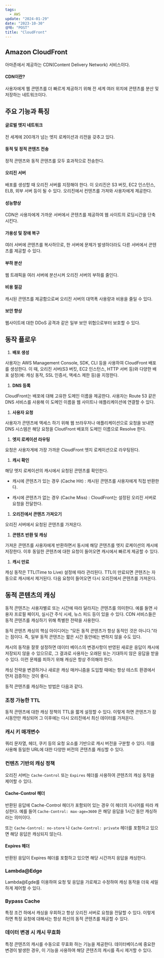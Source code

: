 ```yaml
---
tags:
  - AWS
update: "2024-01-29"
date: "2023-10-30"
상태: "POST"
title: "CloudFront"
---
```

## Amazon CloudFront

아마존에서 제공하는 CDN(Content Delivery Network) 서비스이다. 

#### CDN이란?

사용자에게 웹 콘텐츠를 더 빠르게 제공하기 위해 전 세계 여러 위치에 콘텐츠를 분산 및 저장하는 네트워크이다.

## 주요 기능과 특징

#### 글로벌 엣지 네트워크

전 세계에 200개가 넘는 엣지 로케이션과 리전을 갖추고 있다. 

#### 동적 및 정적 콘텐츠 전송

정적 콘텐츠와 동적 콘텐츠를 모두 효과적으로 전송한다. 

#### 오리진 서버

배포를 생성할 때 오리진 서버를 지정해야 한다. 이 오리진은 S3 버킷, EC2 인스턴스, ELB, 외부 서버 등이 될 수 있다. 오리진에서 컨텐츠를 가져와 사용자에게 제공한다. 

#### 성능향상

CDN은 사용자에게 가까운 서버에서 콘텐츠를 제공하여 웹 사이트의 로딩시간을 단축시킨다. 

#### 가용성 및 장애 복구

여러 서버에 콘텐츠를 복사하므로, 한 서버에 문제가 발생하더라도 다른 서버에서 콘텐츠를 제공할 수 있다. 

#### 부하 분산

웹 트래픽을 여러 서버에 분산시켜 오리진 서버의 부하를 줄인다. 

#### 비용 절감

캐시된 콘텐츠를 제공함으로써 오리진 서버의 대역폭 사용량과 비용을 줄일 수 있다. 

#### 보안 향상

웹사이트에 대한 DDoS 공격과 같은 일부 보안 위협으로부터 보호할 수 있다. 

## 동작 플로우

1. **배포 생성**

사용자는 AWS Management Console, SDK, CLI 등을 사용하여 CloudFront 배포를 생성한다. 이 때, 오리진 서버(S3 버킷, EC2 인스턴스, HTTP 서버 등)와 다양한 배포 설정(예: 캐싱 동작, SSL 인증서, 액세스 제한 등)을 지정한다. 

1. **DNS 등록**

CloudFront는 배포에 대해 고유한 도메인 이름을 제공한다. 사용자는 Route 53 같은 DNS 서비스를 사용해 이 도메인 이름을 웹 사이트나 애플리케이션에 연결할 수 있다. 

1. **사용자 요청**

사용자가 콘텐츠에 액세스 하기 위해 웹 브라우저나 애플리케이션으로 요청을 보내면 DNS 시스템은 해당 요청을 CloutFront 배포의 도메인 이름으로 Resolve 한다. 

1. **엣지 로케이션 라우팅**

요청은 사용자게에 가장 가까운 CloudFront 엣지 로케이션으로 라우팅된다. 

1. **캐시 확인**

해당 엣지 로케이션의 캐시에서 요청된 콘텐츠를 확인한다. 

  - 캐시에 콘텐츠가 있는 경우 (Cache Hit) : 캐시된 콘텐츠를 사용자에게 직접 반환한다. 

  - 캐시에 콘텐츠가 없는 경우 (Cache Miss) : CloudFront는 설정된 오리진 서버로 요청을 전달한다. 

1. **오리진에서 콘텐츠 가져오기**

오리진 서버에서 요청된 콘텐츠를 가져온다. 

1. **콘텐츠 반환 및 캐싱**

가져온 콘텐츠를 사용자에게 반환하면서 동시에 해당 콘텐츠를 엣지 로케이션의 캐시에 저장한다. 이후 동일한 콘텐츠에 대한 요청이 들어오면 캐시에서 빠르게 제공할 수 있다. 

1. **캐시 만료**

캐싱 동작은 TTL(Time to Live) 설정에 따라 관리된다. TTL이 만료되면 콘텐츠는 자동으로 캐시에서 제거된다. 다음 요청이 들어오면 다시 오리진에서 콘텐츠를 가져온다. 

## 동적 콘텐츠의 캐싱

동적 콘텐츠는 사용자별로 또는 시간에 따라 달라지는 콘텐츠를 의미한다. 예를 들면 사용자 프로필 페이지, 실시간 주식 시세, 뉴스 피드 등이 있을 수 있다. CDN 서비스들은 동적 콘텐츠를 캐싱하기 위해 특별한 전략을 사용한다. 

동적 콘텐츠 캐싱의 핵심 아이디어는 “모든 동적 콘텐츠가 항상 동적인 것은 아니다.”라는 점이다. 즉, 일부 동적 콘텐츠는 짧은 시간 동안에는 변하지 않을 수도 있다. 

캐시의 동작을 잘못 설정하면 데이터 베이스의 변경사항이 반영된 새로운 응답이 캐시에 저장되지 않을 수 있으므로, 그 결과로 사용자는 오래된 또는 기대하지 않은 응답을 받을 수 있다. 이런 문제를 피하기 위해 캐싱은 항상 주의해야 한다. 

캐싱 전략을 변경하거나 새로운 캐싱 매커니즘을 도입할 때에는 항상 테스트 환경에서 먼저 검증하는 것이 좋다. 

동적 콘텐츠를 캐싱하는 방법은 다음과 같다. 

### 조정 가능한 TTL

동적 콘텐츠에 대한 캐싱 정책의 TTL을 짧게 설정할 수 있다. 이렇게 하면 콘텐츠가 잠시동안만 캐싱되어 그 이후에는 다시 오리진에서 최신 데이터를 가져온다. 

### 캐시 키 매개변수

쿼리 문자열, 헤더, 쿠키 등의 요청 요소를 기반으로 캐시 버전을 구분할 수 있다. 이를 사용해 동일한 URL에 대한 다양한 버전의 콘텐츠를 캐싱할 수 있다. 

### 컨텐츠 기반의 캐싱 정책

오리진 서버는 `Cache-Control` 또는 `Expires` 헤더를 사용하여 콘텐츠의 캐싱 동작을 제어할 수 있다. 

#### Cache-Control 헤더

반환된 응답에 Cache-Control 헤더가 포함되어 있는 경우 이 헤더의 지시어를 따라 캐싱한다. 예를 들어 `Cache-Control: max-age=3600` 은 해당 응답을 1시간 동안 캐싱하라는 의미이다. 

또는 `Cache-Control: no-store` 나 `Cache-Control: private` 헤더를 포함하고 있으면 해당 응답은 캐싱되지 않는다. 

#### Expires 헤더

반환된 응답이 Expires 헤더를 포함하고 있으면 해당 시간까지 응답을 캐싱한다. 

### Lambda@Edge

Lambda@Egde를 이용하여 요청 및 응답을 가로채고 수정하여 캐싱 동작을 더욱 세밀하게 제어할 수 있다. 

### Bypass Cache

특정 조건 하에서 캐싱을 우회하고 항상 오리진 서버로 요청을 전달할 수 있다. 이렇게 하면 특정 요청에 대해서는 항상 최신의 동적 콘텐츠를 제공할 수 있다. 

### 데이터 변경 시 캐시 무효화

특정 콘텐츠의 캐시를 수동으로 무효화 하는 기능을 제공한다. 데이터베이스에 중요한 변경이 발생한 경우, 이 기능을 사용하여 해당 콘텐츠의 캐시를 즉시 제거할 수 있다. 



